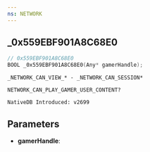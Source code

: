 ```yaml
---
ns: NETWORK 
---
```


## _0x559EBF901A8C68E0

```c
// 0x559EBF901A8C68E0 
BOOL _0x559EBF901A8C68E0(Any* gamerHandle);
```

```
_NETWORK_CAN_VIEW_* - _NETWORK_CAN_SESSION*

NETWORK_CAN_PLAY_GAMER_USER_CONTENT?
```

```
NativeDB Introduced: v2699
```

## Parameters
* **gamerHandle**:

